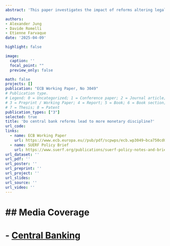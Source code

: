 ```yaml
---
abstract: 'This paper investigates the impact of reforms altering legal central bank independence (CBI) on monetary policy discipline and credibility, two key mechanisms shaping price stability. Using a sample of 155 countries over more than 50 years (1972–2023), we show that reforms improving CBI strengthen monetary discipline and the credibility of central banks. Larger reforms enhance monetary discipline with a lag, achieving their full effect after ten years. Central bank reforms have a greater impact on monetary discipline in countries that have not reversed earlier reforms. CBI reforms have the strongest impact in democratic countries, countries with flexible exchange rates, and those without a monetary policy strategy. The effects of CBI on monetary discipline and credibility are amplified when public debt-to-GDP ratios are high. These findings underscore the crucial role of CBI as a key factor influencing price stability and highlight the risks associated with weakening institutional autonomy'

authors:
- Alexander Jung
- Davide Romelli
- Etienne Farvaque
date: '2025-04-09'

highlight: false

image:
  caption: ''
  focal_point: ""
  preview_only: false

math: false
projects: []
publication: "ECB Working Paper, No 3049"
# Publication type.
# Legend: 0 = Uncategorized; 1 = Conference paper; 2 = Journal article;
# 3 = Preprint / Working Paper; 4 = Report; 5 = Book; 6 = Book section;
# 7 = Thesis; 8 = Patent
publication_types: ["3"]
selected: true
title: 'Do central bank reforms lead to more monetary discipline?'
url_code: 
links:
  - name: ECB Working Paper
    url: https://www.ecb.europa.eu//pub/pdf/scpwps/ecb.wp3049~bca750cd0a.en.pdf
  - name: SUERF Policy Brief
    url: https://www.suerf.org/publications/suerf-policy-notes-and-briefs/do-central-bank-reforms-lead-to-more-monetary-discipline/
url_dataset: ''
url_pdf: ''
url_poster: ''
url_preprint: ''
url_project: ''
url_slides: 
url_source: ''
url_video: ''
---
```


# ## Media Coverage

# - [Central Banking](https://www.centralbanking.com/central-banks/governance/7972690/central-bank-independence-helps-price-stability-ecb-paper)
